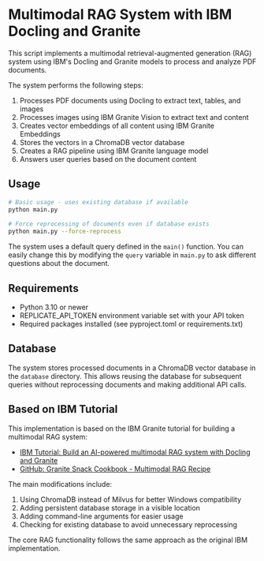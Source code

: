 # Multimodal RAG System with IBM Docling and Granite

This script implements a multimodal retrieval-augmented generation (RAG) system
using IBM's Docling and Granite models to process and analyze PDF documents.

The system performs the following steps:
1. Processes PDF documents using Docling to extract text, tables, and images
2. Processes images using IBM Granite Vision to extract text and content
3. Creates vector embeddings of all content using IBM Granite Embeddings
4. Stores the vectors in a ChromaDB vector database
5. Creates a RAG pipeline using IBM Granite language model
6. Answers user queries based on the document content

## Usage

```bash
# Basic usage - uses existing database if available
python main.py
    
# Force reprocessing of documents even if database exists
python main.py --force-reprocess
```

The system uses a default query defined in the `main()` function. You can easily change this by modifying the `query` variable in `main.py` to ask different questions about the document.

## Requirements

- Python 3.10 or newer
- REPLICATE_API_TOKEN environment variable set with your API token
- Required packages installed (see pyproject.toml or requirements.txt)

## Database

The system stores processed documents in a ChromaDB vector database in the `database` directory. This allows reusing the database for subsequent queries without reprocessing documents and making additional API calls.

## Based on IBM Tutorial

This implementation is based on the IBM Granite tutorial for building a multimodal RAG system:
- [IBM Tutorial: Build an AI-powered multimodal RAG system with Docling and Granite](https://www.ibm.com/think/tutorials/build-multimodal-rag-langchain-with-docling-granite)
- [GitHub: Granite Snack Cookbook - Multimodal RAG Recipe](https://github.com/ibm-granite-community/granite-snack-cookbook/blob/main/recipes/RAG/Granite_Multimodal_RAG.ipynb)

The main modifications include:

1. Using ChromaDB instead of Milvus for better Windows compatibility
2. Adding persistent database storage in a visible location
3. Adding command-line arguments for easier usage
4. Checking for existing database to avoid unnecessary reprocessing

The core RAG functionality follows the same approach as the original IBM implementation.
